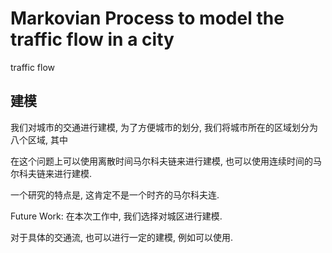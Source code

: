 # Markovian Process to model the traffic flow in a city

traffic flow

## 建模




我们对城市的交通进行建模, 为了方便城市的划分, 我们将城市所在的区域划分为八个区域, 其中

在这个问题上可以使用离散时间马尔科夫链来进行建模, 也可以使用连续时间的马尔科夫链来进行建模.

一个研究的特点是, 这肯定不是一个时齐的马尔科夫连.

Future Work:
在本次工作中, 我们选择对城区进行建模.


对于具体的交通流, 也可以进行一定的建模, 例如可以使用.
